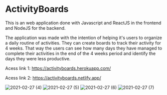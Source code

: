 # ActivityBoards
This is an web application done with Javascript and ReactJS in the frontend and NodeJS for the backend.

The application was made with the intention of helping it's users to organize a daily routine of activities. They can create boards
to track their activity for 4 weeks. That way the users can see how many days they have managed to complete their activities in the
end of the 4 weeks period and identify the days they were less productive.

Acess link 1:
https://activityboards.herokuapp.com/


Acess link 2:
https://activityboards.netlify.app/

![2021-02-27 (4)](https://user-images.githubusercontent.com/53490820/109397866-d209d300-7917-11eb-8958-408b9e1bd325.png)
![2021-02-27 (5)](https://user-images.githubusercontent.com/53490820/109397876-de8e2b80-7917-11eb-96ee-9471a86a0096.png)
![2021-02-27 (6)](https://user-images.githubusercontent.com/53490820/109397892-07aebc00-7918-11eb-9b27-7cd12180fbca.png)
![2021-02-27 (7)](https://user-images.githubusercontent.com/53490820/109397899-1ac18c00-7918-11eb-8f0d-5058e4c38607.png)

